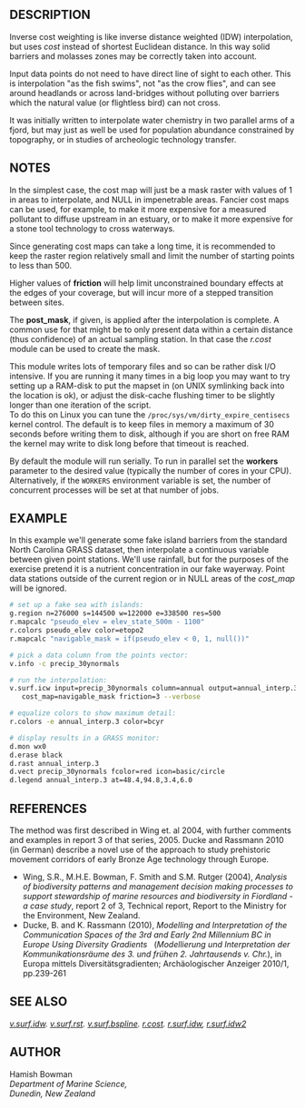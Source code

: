 ## DESCRIPTION

Inverse cost weighting is like inverse distance weighted (IDW)
interpolation, but uses *cost* instead of shortest Euclidean distance.
In this way solid barriers and molasses zones may be correctly taken
into account.

Input data points do not need to have direct line of sight to each
other. This is interpolation "as the fish swims", not "as the crow
flies", and can see around headlands or across land-bridges without
polluting over barriers which the natural value (or flightless bird) can
not cross.

It was initially written to interpolate water chemistry in two parallel
arms of a fjord, but may just as well be used for population abundance
constrained by topography, or in studies of archeologic technology
transfer.

## NOTES

In the simplest case, the cost map will just be a mask raster with
values of 1 in areas to interpolate, and NULL in impenetrable areas.
Fancier cost maps can be used, for example, to make it more expensive
for a measured pollutant to diffuse upstream in an estuary, or to make
it more expensive for a stone tool technology to cross waterways.

Since generating cost maps can take a long time, it is recommended to
keep the raster region relatively small and limit the number of starting
points to less than 500.

Higher values of **friction** will help limit unconstrained boundary
effects at the edges of your coverage, but will incur more of a stepped
transition between sites.

The **post\_mask**, if given, is applied after the interpolation is
complete. A common use for that might be to only present data within a
certain distance (thus confidence) of an actual sampling station. In
that case the *r.cost* module can be used to create the mask.

This module writes lots of temporary files and so can be rather disk I/O
intensive. If you are running it many times in a big loop you may want
to try setting up a RAM-disk to put the mapset in (on UNIX symlinking
back into the location is ok), or adjust the disk-cache flushing timer
to be slightly longer than one iteration of the script.  
To do this on Linux you can tune the
`/proc/sys/vm/dirty_expire_centisecs` kernel control. The default is to
keep files in memory a maximum of 30 seconds before writing them to
disk, although if you are short on free RAM the kernel may write to disk
long before that timeout is reached.

By default the module will run serially. To run in parallel set the
**workers** parameter to the desired value (typically the number of
cores in your CPU). Alternatively, if the `WORKERS` environment variable
is set, the number of concurrent processes will be set at that number of
jobs.

## EXAMPLE

In this example we'll generate some fake island barriers from the
standard North Carolina GRASS dataset, then interpolate a continuous
variable between given point stations. We'll use rainfall, but for the
purposes of the exercise pretend it is a nutrient concentration in our
fake wayerway. Point data stations outside of the current region or in
NULL areas of the *cost\_map* will be ignored.

```sh
# set up a fake sea with islands:
g.region n=276000 s=144500 w=122000 e=338500 res=500
r.mapcalc "pseudo_elev = elev_state_500m - 1100"
r.colors pseudo_elev color=etopo2
r.mapcalc "navigable_mask = if(pseudo_elev < 0, 1, null())"

# pick a data column from the points vector:
v.info -c precip_30ynormals

# run the interpolation:
v.surf.icw input=precip_30ynormals column=annual output=annual_interp.3 \
   cost_map=navigable_mask friction=3 --verbose

# equalize colors to show maximum detail:
r.colors -e annual_interp.3 color=bcyr

# display results in a GRASS monitor:
d.mon wx0
d.erase black
d.rast annual_interp.3
d.vect precip_30ynormals fcolor=red icon=basic/circle
d.legend annual_interp.3 at=48.4,94.8,3.4,6.0
```

## REFERENCES

The method was first described in Wing et. al 2004, with further
comments and examples in report 3 of that series, 2005. Ducke and
Rassmann 2010 (in German) describe a novel use of the approach to study
prehistoric movement corridors of early Bronze Age technology through
Europe.

- Wing, S.R., M.H.E. Bowman, F. Smith and S.M. Rutger (2004),
    *Analysis of biodiversity patterns and management decision making
    processes to support stewardship of marine resources and
    biodiversity in Fiordland - a case study*, report 2 of 3, Technical
    report, Report to the Ministry for the Environment, New Zealand.
- Ducke, B. and K. Rassmann (2010), *Modelling and Interpretation of
    the Communication Spaces of the 3rd and Early 2nd Millennium BC in
    Europe Using Diversity Gradients*   (*Modellierung und
    Interpretation der Kommunikationsräume des 3. und frühen 2.
    Jahrtausends v. Chr.*), in Europa mittels Diversitätsgradienten;
    Archäologischer Anzeiger 2010/1, pp.239-261

## SEE ALSO

*[v.surf.idw](https://grass.osgeo.org/grass-stable/manuals/v.surf.idw.html).
[v.surf.rst](https://grass.osgeo.org/grass-stable/manuals/v.surf.rst.html).
[v.surf.bspline](https://grass.osgeo.org/grass-stable/manuals/v.surf.bspline.html).
[r.cost](https://grass.osgeo.org/grass-stable/manuals/r.cost.html).
[r.surf.idw](https://grass.osgeo.org/grass-stable/manuals/r.surf.idw.html),
[r.surf.idw2](https://grass.osgeo.org/grass-stable/manuals/r.surf.idw2.html)*

## AUTHOR

Hamish Bowman  
*Department of Marine Science,  
Dunedin, New Zealand*
